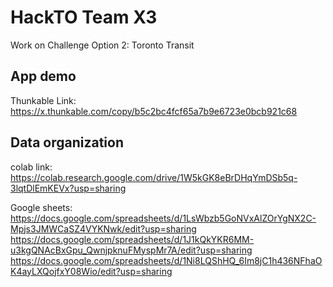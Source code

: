 # HackTO Team X3

Work on Challenge Option 2: Toronto Transit

## App demo
Thunkable Link: https://x.thunkable.com/copy/b5c2bc4fcf65a7b9e6723e0bcb921c68

## Data organization
colab link: https://colab.research.google.com/drive/1W5kGK8eBrDHqYmDSb5q-3lqtDlEmKEVx?usp=sharing

Google sheets: https://docs.google.com/spreadsheets/d/1LsWbzb5GoNVxAlZOrYgNX2C-Mpjs3JMWCaSZ4VYKNwk/edit?usp=sharing
               https://docs.google.com/spreadsheets/d/1J1kQkYKR6MM-u3kgQNAcBxGpu_QwnjpknuFMyspMr7A/edit?usp=sharing
               https://docs.google.com/spreadsheets/d/1Ni8LQShHQ_6Im8jC1h436NFhaOK4ayLXQojfxY08Wio/edit?usp=sharing
